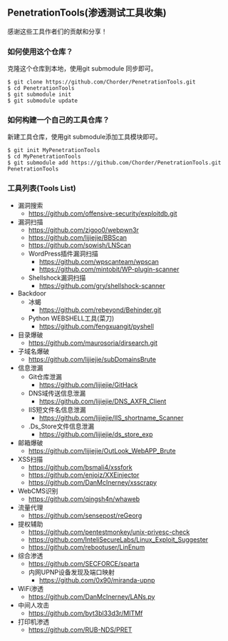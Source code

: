 ## PenetrationTools(渗透测试工具收集)

感谢这些工具作者们的贡献和分享！

### 如何使用这个仓库？

克隆这个仓库到本地，使用git submodule 同步即可。

```
$ git clone https://github.com/Chorder/PenetrationTools.git
$ cd PenetrationTools
$ git submodule init
$ git submodule update
```

### 如何构建一个自己的工具仓库？

新建工具仓库，使用git submodule添加工具模块即可。

```
$ git init MyPenetrationTools
$ cd MyPenetrationTools
$ git submodule add https://github.com/Chorder/PenetrationTools.git PenetrationTools
```

### 工具列表(Tools List)

+ 漏洞搜索
    + https://github.com/offensive-security/exploitdb.git
+ 漏洞扫描
    + https://github.com/zigoo0/webpwn3r
    + https://github.com/lijiejie/BBScan
    + https://github.com/sowish/LNScan
    + WordPress插件漏洞扫描
        + https://github.com/wpscanteam/wpscan
        + https://github.com/mintobit/WP-plugin-scanner
    + Shellshock漏洞扫描
        + https://github.com/gry/shellshock-scanner
+ Backdoor
    + 冰蝎
        + https://github.com/rebeyond/Behinder.git
    + Python WEBSHELL工具(菜刀)
        + https://github.com/fengxuangit/pyshell
+ 目录爆破
    + https://github.com/maurosoria/dirsearch.git
+ 子域名爆破
    + https://github.com/lijiejie/subDomainsBrute
+ 信息泄漏
    + Git仓库泄漏
        + https://github.com/lijiejie/GitHack
    + DNS域传送信息泄漏
        + https://github.com/lijiejie/DNS_AXFR_Client
    + IIS短文件名信息泄漏
        + https://github.com/lijiejie/IIS_shortname_Scanner
    + .Ds_Store文件信息泄漏
        + https://github.com/lijiejie/ds_store_exp
+ 邮箱爆破
    + https://github.com/lijiejie/OutLook_WebAPP_Brute
+ XSS扫描
    + https://github.com/bsmali4/xssfork
    + https://github.com/enjoiz/XXEinjector
    + https://github.com/DanMcInerney/xsscrapy
+ WebCMS识别
    + https://github.com/qingsh4n/whaweb
+ 流量代理
    + https://github.com/sensepost/reGeorg
+ 提权辅助
    + https://github.com/pentestmonkey/unix-privesc-check
    + https://github.com/InteliSecureLabs/Linux_Exploit_Suggester
    + https://github.com/rebootuser/LinEnum
+ 综合渗透
    + https://github.com/SECFORCE/sparta
    + 内网UPNP设备发现及端口映射
        + https://github.com/0x90/miranda-upnp
+ WiFi渗透
    + https://github.com/DanMcInerney/LANs.py
+ 中间人攻击
    + https://github.com/byt3bl33d3r/MITMf
+ 打印机渗透
    + https://github.com/RUB-NDS/PRET

